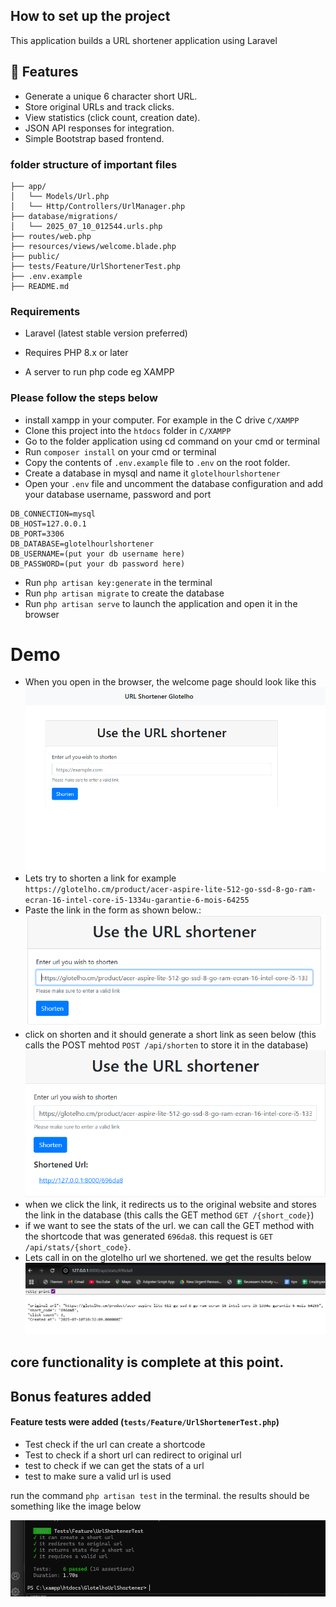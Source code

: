 
## How to set up the project

This application builds a URL shortener application using Laravel

## 🚀 Features
- Generate a unique 6 character short URL.
- Store original URLs and track clicks.
- View statistics (click count, creation date).
- JSON API responses for integration.
- Simple Bootstrap based frontend.

### folder structure of important files
```
├── app/
│   └── Models/Url.php
│   └── Http/Controllers/UrlManager.php
├── database/migrations/
│   └── 2025_07_10_012544.urls.php
├── routes/web.php
├── resources/views/welcome.blade.php
├── public/
├── tests/Feature/UrlShortenerTest.php
├── .env.example
├── README.md
```

### Requirements

- Laravel (latest stable version preferred)

- Requires PHP 8.x or later

- A server to run php code eg XAMPP


### Please follow the steps below

- install xampp in your computer. For example in the C drive `C/XAMPP`
- Clone this project into the `htdocs` folder in `C/XAMPP`
- Go to the folder application using cd command on your cmd or terminal
- Run `composer install` on your cmd or terminal
- Copy the contents of `.env.example` file to `.env` on the root folder. 
- Create a database in mysql and name it `glotelhourlshortener`
- Open your `.env` file and uncomment the database configuration and add your database username, password and port
```
DB_CONNECTION=mysql
DB_HOST=127.0.0.1
DB_PORT=3306
DB_DATABASE=glotelhourlshortener
DB_USERNAME=(put your db username here)
DB_PASSWORD=(put your db password here)
```
- Run `php artisan key:generate` in the terminal
- Run `php artisan migrate` to create the database
- Run `php artisan serve` to launch the application and open it in the browser

# Demo
- When you open in the browser, the welcome page should look like this
![this is the welcome page](image.png)
- Lets try to shorten a link for example `https://glotelho.cm/product/acer-aspire-lite-512-go-ssd-8-go-ram-ecran-16-intel-core-i5-1334u-garantie-6-mois-64255`
- Paste the link in the form as shown below.:
![link to shorten](image-1.png)
- click on shorten and it should generate a short link as seen below (this calls the POST mehtod `POST /api/shorten` to store it in the database)
![shortened link](image-2.png)
- when we click the link, it redirects us to the original website and stores the link in the database (this calls the GET method `GET /{short_code}`)
- if we want to see the stats of the url. we can call the GET method with the shortcode that was generated `696da8`. this request is `GET /api/stats/{short_code}`. 
- Lets call in on the glotelho url we shortened. we get the results below
![stats](image-3.png)

## core functionality is complete at this point.

## Bonus features added

#### Feature tests were added (`tests/Feature/UrlShortenerTest.php`)
- Test check if the url can create a shortcode
- Test to check if a short url can redirect to original url
- test to check if we can get the stats of a url
- test to make sure a valid url is used

run the command `php artisan test` in the terminal. the results should be something like the image below

![alt text](image-4.png)
